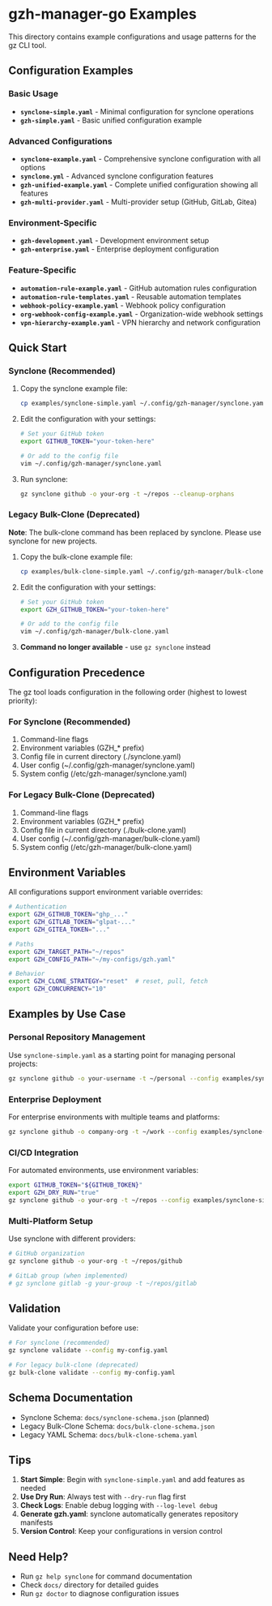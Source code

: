 # gzh-manager-go Examples

This directory contains example configurations and usage patterns for the gz CLI tool.

## Configuration Examples

### Basic Usage

- **`synclone-simple.yaml`** - Minimal configuration for synclone operations
- **`gzh-simple.yaml`** - Basic unified configuration example

### Advanced Configurations

- **`synclone-example.yaml`** - Comprehensive synclone configuration with all options
- **`synclone.yml`** - Advanced synclone configuration features
- **`gzh-unified-example.yaml`** - Complete unified configuration showing all features
- **`gzh-multi-provider.yaml`** - Multi-provider setup (GitHub, GitLab, Gitea)

### Environment-Specific

- **`gzh-development.yaml`** - Development environment setup
- **`gzh-enterprise.yaml`** - Enterprise deployment configuration

### Feature-Specific

- **`automation-rule-example.yaml`** - GitHub automation rules configuration
- **`automation-rule-templates.yaml`** - Reusable automation templates
- **`webhook-policy-example.yaml`** - Webhook policy configuration
- **`org-webhook-config-example.yaml`** - Organization-wide webhook settings
- **`vpn-hierarchy-example.yaml`** - VPN hierarchy and network configuration

## Quick Start

### Synclone (Recommended)

1. Copy the synclone example file:

   ```bash
   cp examples/synclone-simple.yaml ~/.config/gzh-manager/synclone.yaml
   ```

2. Edit the configuration with your settings:

   ```bash
   # Set your GitHub token
   export GITHUB_TOKEN="your-token-here"

   # Or add to the config file
   vim ~/.config/gzh-manager/synclone.yaml
   ```

3. Run synclone:

   ```bash
   gz synclone github -o your-org -t ~/repos --cleanup-orphans
   ```

### Legacy Bulk-Clone (Deprecated)

**Note**: The bulk-clone command has been replaced by synclone. Please use synclone for new projects.

1. Copy the bulk-clone example file:

   ```bash
   cp examples/bulk-clone-simple.yaml ~/.config/gzh-manager/bulk-clone.yaml
   ```

2. Edit the configuration with your settings:

   ```bash
   # Set your GitHub token
   export GZH_GITHUB_TOKEN="your-token-here"

   # Or add to the config file
   vim ~/.config/gzh-manager/bulk-clone.yaml
   ```

3. **Command no longer available** - use `gz synclone` instead

## Configuration Precedence

The gz tool loads configuration in the following order (highest to lowest priority):

### For Synclone (Recommended)
1. Command-line flags
2. Environment variables (GZH\_\* prefix)
3. Config file in current directory (./synclone.yaml)
4. User config (~/.config/gzh-manager/synclone.yaml)
5. System config (/etc/gzh-manager/synclone.yaml)

### For Legacy Bulk-Clone (Deprecated)
1. Command-line flags
2. Environment variables (GZH\_\* prefix)
3. Config file in current directory (./bulk-clone.yaml)
4. User config (~/.config/gzh-manager/bulk-clone.yaml)
5. System config (/etc/gzh-manager/bulk-clone.yaml)

## Environment Variables

All configurations support environment variable overrides:

```bash
# Authentication
export GZH_GITHUB_TOKEN="ghp_..."
export GZH_GITLAB_TOKEN="glpat-..."
export GZH_GITEA_TOKEN="..."

# Paths
export GZH_TARGET_PATH="~/repos"
export GZH_CONFIG_PATH="~/my-configs/gzh.yaml"

# Behavior
export GZH_CLONE_STRATEGY="reset"  # reset, pull, fetch
export GZH_CONCURRENCY="10"
```

## Examples by Use Case

### Personal Repository Management

Use `synclone-simple.yaml` as a starting point for managing personal projects:

```bash
gz synclone github -o your-username -t ~/personal --config examples/synclone-simple.yaml
```

### Enterprise Deployment

For enterprise environments with multiple teams and platforms:

```bash
gz synclone github -o company-org -t ~/work --config examples/synclone-example.yaml
```

### CI/CD Integration

For automated environments, use environment variables:

```bash
export GITHUB_TOKEN="${GITHUB_TOKEN}"
export GZH_DRY_RUN="true"
gz synclone github -o your-org -t ~/repos --config examples/synclone-simple.yaml
```

### Multi-Platform Setup

Use synclone with different providers:

```bash
# GitHub organization
gz synclone github -o your-org -t ~/repos/github

# GitLab group (when implemented)
# gz synclone gitlab -g your-group -t ~/repos/gitlab
```

## Validation

Validate your configuration before use:

```bash
# For synclone (recommended)
gz synclone validate --config my-config.yaml

# For legacy bulk-clone (deprecated)  
gz bulk-clone validate --config my-config.yaml
```

## Schema Documentation

- Synclone Schema: `docs/synclone-schema.json` (planned)
- Legacy Bulk-Clone Schema: `docs/bulk-clone-schema.json`
- Legacy YAML Schema: `docs/bulk-clone-schema.yaml`

## Tips

1. **Start Simple**: Begin with `synclone-simple.yaml` and add features as needed
2. **Use Dry Run**: Always test with `--dry-run` flag first
3. **Check Logs**: Enable debug logging with `--log-level debug`
4. **Generate gzh.yaml**: synclone automatically generates repository manifests
5. **Version Control**: Keep your configurations in version control

## Need Help?

- Run `gz help synclone` for command documentation
- Check `docs/` directory for detailed guides
- Run `gz doctor` to diagnose configuration issues
